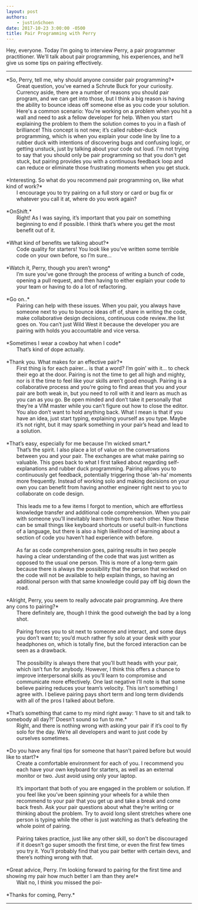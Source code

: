 ```yaml
---
layout: post
authors:
    - justinSchoen
date: 2017-10-23 3:00:00 -0500
title: Pair Programming with Perry
---
```


Hey, everyone. Today I’m going to interview Perry, a pair programmer practitioner. We'll talk about pair programming, his experiences, and he’ll give us some tips on pairing effectively.

<hr/>
<span class='os-green'>*So, Perry, tell me, why should anyone consider pair programming?*</span>
<div style='margin-left: 2em;' >
    Great question, you’ve earned a Schrute Buck for your curiosity. Currency aside, there are a number of reasons you should pair program, and we can get into those, but I think a big reason is having the ability to bounce ideas off someone else as you code your solution. Here's a common scenario: You're working on a problem when you hit a wall and need to ask a fellow developer for help. When you start explaining the problem to them the solution comes to you in a flash of brilliance! This concept is not new; it’s called rubber-duck programming, which is when you explain your code line by line to a rubber duck with intentions of discovering bugs and confusing logic, or getting unstuck, just by talking about your code out loud. I'm not trying to say that you should only be pair programming so that you don't get stuck, but pairing provides you with a continuous feedback loop and can reduce or eliminate those frustrating moments when you get stuck.
</div>
<br>
<span class='os-green'>*Interesting. So what do you recommend pair programming on, like what kind of work?*</span>
<div style='margin-left: 2em;' >
    I encourage you to try pairing on a full story or card or bug fix or whatever you call it at, where do you work again?
</div>
<br>
<span class='os-green'>*OnShift.*</span>
<div style='margin-left: 2em;' >
    Right! As I was saying, it’s important that you pair on something beginning to end if possible. I think that’s where you get the most benefit out of it.
</div>
<br>
<span class='os-green'>*What kind of benefits we talking about?*</span>
<div style='margin-left: 2em;' >
    Code quality for starters! You look like you’ve written some terrible code on your own before, so I’m sure...
</div>
<br>
<span class='os-green'>*Watch it, Perry, though you aren’t wrong*</span>
<div style='margin-left: 2em;' >
    I’m sure you’ve gone through the process of writing a bunch of code, opening a pull request, and then having to either explain your code to your team or having to do a lot of refactoring.
</div>
<br>
<span class='os-green'>*Go on..*</span>
<div style='margin-left: 2em;' >
    Pairing can help with these issues. When you pair, you always have someone next to you to bounce ideas off of, share in writing the code, make collaborative design decisions, continuous code review..the list goes on. You can’t just Wild West it because the developer you are pairing with holds you accountable and vice versa.
</div>
<br>
<span class='os-green'>*Sometimes I wear a cowboy hat when I code*</span>
<div style='margin-left: 2em;' >
    That’s kind of dope actually.
</div>
<br>
<span class='os-green'>*Thank you. What makes for an effective pair?*</span>
<div style='margin-left: 2em;' >
    First thing is for each pairer... is that a word? I’m goin’ with it... to check their ego at the door. Pairing is not the time to get all high and mighty, nor is it the time to feel like your skills aren’t good enough. Pairing is a collaborative process and you’re going to find areas that you and your pair are both weak in, but you need to roll with it and learn as much as you can as you go. Be open minded and don’t take it personally that they’re a VIM master while you can’t figure out how to close the editor. You also don’t want to hold anything back. What I mean is that if you have an idea, just start typing, explaining yourself as you type. Maybe it’s not right, but it may spark something in your pair’s head and lead to a solution.
</div>
<br>
<span class='os-green'>*That’s easy, especially for me because I’m wicked smart.*</span>
<div style='margin-left: 2em;' >
    That’s the spirit. I also place a lot of value on the conversations between you and your pair. The exchanges are what make pairing so valuable. This goes back to what I first talked about regarding self-explanations and rubber duck programming. Pairing allows you to continuously get feedback, potentially triggering those ‘ah-ha’ moments more frequently. Instead of working solo and making decisions on your own you can benefit from having another engineer right next to you to collaborate on code design.
    <br><br>
    This leads me to a few items I forgot to mention, which are effortless knowledge transfer and additional code comprehension. When you pair with someone you’ll inevitably learn things from each other. Now these can be small things like keyboard shortcuts or useful built-in functions of a language, but there is also a high likelihood of learning about a section of code you haven’t had experience with before.
    <br><br>
    As far as code comprehension goes, pairing results in two people having a clear understanding of the code that was just written as opposed to the usual one person. This is more of a long-term gain because there is always the possibility that the person that worked on the code will not be available to help explain things, so having an additional person with that same knowledge could pay off big down the road.
</div>
<br>
<span class='os-green'>*Alright, Perry, you seem to really advocate pair programming. Are there any cons to pairing?*</span>
<div style='margin-left: 2em;' >
    There definitely are, though I think the good outweigh the bad by a long shot.
    <br><br>
    Pairing forces you to sit next to someone and interact, and some days you don’t want to; you’d much rather fly solo at your desk with your headphones on, which is totally fine, but the forced interaction can be seen as a drawback.
    <br><br>
    The possibility is always there that you’ll butt heads with your pair, which isn’t fun for anybody. However, I think this offers a chance to improve interpersonal skills as you’ll learn to compromise and communicate more effectively.
    One last negative I’ll note is that some believe pairing reduces your team’s velocity. This isn’t something I agree with. I believe pairing pays short term and long term dividends with all of the pros I talked about before.
</div>
<br>
<span class='os-green'>*That’s something that came to my mind right away: ‘I have to sit and talk to somebody all day?!’ Doesn’t sound so fun to me.*</span>
<div style='margin-left: 2em;' >
    Right, and there is nothing wrong with asking your pair if it’s cool to fly solo for the day. We’re all developers and want to just code by ourselves sometimes.
</div>
<br>
<span class='os-green'>*Do you have any final tips for someone that hasn’t paired before but would like to start?*</span>
<div style='margin-left: 2em;' >
    Create a comfortable environment for each of you. I recommend you each have your own keyboard for starters, as well as an external monitor or two. Just avoid using only your laptop.
    <br><br>
    It’s important that both of you are engaged in the problem or solution. If you feel like you’ve been spinning your wheels for a while then recommend to your pair that you get up and take a break and come back fresh. Ask your pair questions about what they’re writing or thinking about the problem. Try to avoid long silent stretches where one person is typing while the other is just watching as that’s defeating the whole point of pairing.
    <br><br>
    Pairing takes practice, just like any other skill, so don’t be discouraged if it doesn’t go super smooth the first time, or even the first few times you try it. You’ll probably find that you pair better with certain devs, and there’s nothing wrong with that.
</div>
<br>
<span class='os-green'>*Great advice, Perry. I’m looking forward to pairing for the first time and showing my pair how much better I am than they are!*</span>
<div style='margin-left: 2em;' >
    Wait no, I think you missed the poi-
</div>
<br>
<span class='os-green'>*Thanks for coming, Perry.*</span>
<hr/>